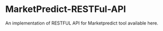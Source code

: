 # MarketPredict-RESTFul-API
An implementation of RESTFUL API for Marketpredict tool available here.
